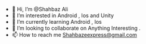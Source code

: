 - 👋 Hi, I’m @Shahbaz Ali 
- 👀 I’m interested in Android , Ios and Unity
- 🌱 I’m currently learning Android , Ios
- 💞️ I’m looking to collaborate on Anything Interesting .
- 📫 How to reach me Shahbazeexpress@gmail.com

<!---
ShahbazExpress/ShahbazExpress is a ✨ special ✨ repository because its `README.md` (this file) appears on your GitHub profile.
You can click the Preview link to take a look at your changes.
--->
